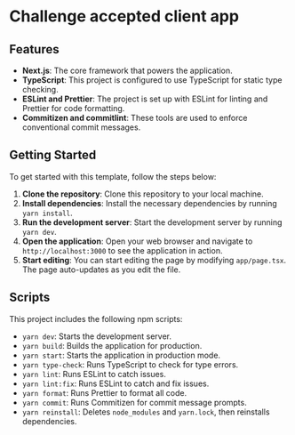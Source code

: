 # Challenge accepted client app

## Features

- **Next.js**: The core framework that powers the application.
- **TypeScript**: This project is configured to use TypeScript for static type checking.
- **ESLint and Prettier**: The project is set up with ESLint for linting and Prettier for code formatting.
- **Commitizen and commitlint**: These tools are used to enforce conventional commit messages.

## Getting Started

To get started with this template, follow the steps below:

1. **Clone the repository**: Clone this repository to your local machine.
2. **Install dependencies**: Install the necessary dependencies by running `yarn install`.
3. **Run the development server**: Start the development server by running `yarn dev`.
4. **Open the application**: Open your web browser and navigate to `http://localhost:3000` to see the application in action.
5. **Start editing**: You can start editing the page by modifying `app/page.tsx`. The page auto-updates as you edit the file.

## Scripts

This project includes the following npm scripts:

- `yarn dev`: Starts the development server.
- `yarn build`: Builds the application for production.
- `yarn start`: Starts the application in production mode.
- `yarn type-check`: Runs TypeScript to check for type errors.
- `yarn lint`: Runs ESLint to catch issues.
- `yarn lint:fix`: Runs ESLint to catch and fix issues.
- `yarn format`: Runs Prettier to format all code.
- `yarn commit`: Runs Commitizen for commit message prompts.
- `yarn reinstall`: Deletes `node_modules` and `yarn.lock`, then reinstalls dependencies.
